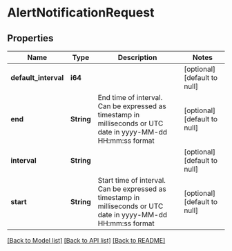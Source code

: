 # AlertNotificationRequest

## Properties

| Name                 | Type       | Description                                                                                                     | Notes                        |
| -------------------- | ---------- | --------------------------------------------------------------------------------------------------------------- | ---------------------------- |
| **default_interval** | **i64**    |                                                                                                                 | [optional] [default to null] |
| **end**              | **String** | End time of interval. Can be expressed as timestamp in milliseconds or UTC date in yyyy-MM-dd HH:mm:ss format   | [optional] [default to null] |
| **interval**         | **String** |                                                                                                                 | [optional] [default to null] |
| **start**            | **String** | Start time of interval. Can be expressed as timestamp in milliseconds or UTC date in yyyy-MM-dd HH:mm:ss format | [optional] [default to null] |

[[Back to Model list]](../README.md#documentation-for-models) [[Back to API list]](../README.md#documentation-for-api-endpoints) [[Back to README]](../README.md)
